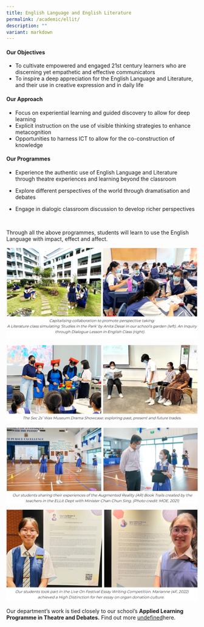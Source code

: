 ```yaml
---
title: English Language and English Literature
permalink: /academic/ellit/
description: ""
variant: markdown
---
```

#### **Our Objectives**


*   To cultivate empowered and engaged 21st century learners who are discerning yet empathetic and effective communicators
*   To inspire a deep appreciation for the English Language and Literature, and their use in creative expression and in daily life

#### **Our Approach**


*   Focus on experiential learning and guided discovery to allow for deep learning
*   Explicit instruction on the use of visible thinking strategies to enhance metacognition
*   Opportunities to harness ICT to allow for the co-construction of knowledge

#### **Our Programmes**


*   Experience the authentic use of English Language and Literature through theatre experiences and learning beyond the classroom
*   Explore different perspectives of the world through dramatisation and debates  
    
*   Engage in dialogic classroom discussion to develop richer perspectives

      

Through all the above programmes, students will learn to use the English Language with impact, effect and affect.

![](/images/Curriculum/Eng%20Language%20and%20Literature/E1.png)
  

![](/images/Curriculum/Eng%20Language%20and%20Literature/E2.png)


![](/images/Curriculum/Eng%20Language%20and%20Literature/E3.png)

![](/images/Curriculum/Eng%20Language%20and%20Literature/E4.png)



Our department’s work is tied closely to our school’s **Applied Learning Programme in Theatre and Debates.** Find out more [undefined](https://www.chijstjosephsconvent.moe.edu.sg/sjcexperience/alp/)here.